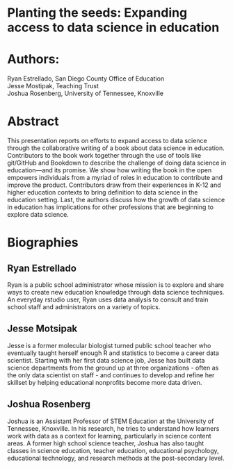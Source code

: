 # Planting the seeds: Expanding access to data science in education

# Authors: 
Ryan Estrellado, San Diego County Office of Education  
Jesse Mostipak, Teaching Trust  
Joshua Rosenberg, University of Tennessee, Knoxville  

# Abstract
This presentation reports on efforts to expand access to data science through the collaborative writing of a book about data science in education. Contributors to the book work together through the use of tools like git/GitHub and Bookdown to describe the challenge of doing data science in education—and its promise. We show how writing the book in the open empowers individuals from a myriad of roles in education to contribute and improve the product. Contributors draw from their experiences in K-12 and higher education contexts to bring definition to data science in the education setting. Last, the authors discuss how the growth of data science in education has implications for other professions that are beginning to explore data science.

# Biographies

## Ryan Estrellado

Ryan is a public school administrator whose mission is to explore and share ways to create new education knowledge through data science techniques. An everyday rstudio user, Ryan uses data analysis to consult and train school staff and administrators on a variety of topics.

## Jesse Motsipak

Jesse is a former molecular biologist turned public school teacher who eventually taught herself enough R and statistics to become a career data scientist. Starting with her first data science job, Jesse has built data science departments from the ground up at three organizations - often as the only data scientist on staff - and continues to develop and refine her skillset by helping educational nonprofits become more data driven.

## Joshua Rosenberg

Joshua is an Assistant Professor of STEM Education at the University of Tennessee, Knoxville. In his research, he tries to understand how learners work with data as a context for learning, particularly in science content areas. A former high school science teacher, Joshua has also taught classes in science education, teacher education, educational psychology, educational technology, and research methods at the post-secondary level.

